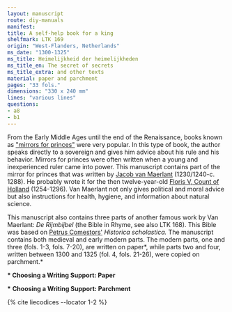 ```yaml
---
layout: manuscript
route: diy-manuals
manifest: 
title: A self-help book for a king
shelfmark: LTK 169
origin: "West-Flanders, Netherlands"
ms_date: "1300-1325"
ms_title: Heimelijkheid der heimelijkheden
ms_title_en: The secret of secrets
ms_title_extra: and other texts
material: paper and parchment
pages: "33 fols."
dimensions: "330 x 240 mm"
lines: "various lines"
questions:
- a8
- b1
---
```


From the Early Middle Ages until the end of the Renaissance, books known
as ["mirrors for
princes"](https://en.wikipedia.org/wiki/Mirrors_for_princes) were very
popular. In this type of book, the author speaks directly to a sovereign
and gives him advice about his rule and his behavior. Mirrors for
princes were often written when a young and inexperienced ruler came
into power. This manuscript contains part of the mirror for princes that
was written by [Jacob van
Maerlant](https://en.wikipedia.org/wiki/Jacob_van_Maerlant)
(1230/1240-c. 1288). He probably wrote it for the then twelve-year-old
[Floris V, Count of
Holland](https://en.wikipedia.org/wiki/Floris_V,_Count_of_Holland)
(1254-1296). Van Maerlant not only gives political and moral advice but
also instructions for health, hygiene, and information about natural
science.

This manuscript also contains three parts of another famous work by Van
Maerlant: *De Rijmbijbel* (the Bible in Rhyme, see also LTK 168). This
Bible was based on [Petrus
Comestors'](https://en.wikipedia.org/wiki/Petrus_Comestor) *Historica
scholastica.* The manuscript contains both medieval and early modern
parts. The modern parts, one and three (fols. 1-3, fols. 7-20), are
written on paper\*, while parts two and four, written between 1300 and
1325 (fol. 4, fols. 21-26), were copied on parchment.\*

**\* Choosing a Writing Support: Paper**

**\*** **Choosing a Writing Support: Parchment**

{% cite liecodices --locator 1-2 %}
